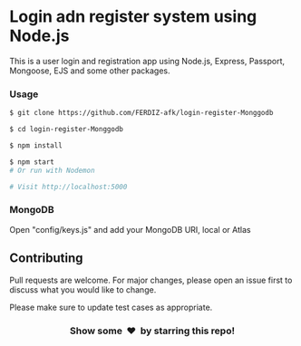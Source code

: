 # Login adn register system using Node.js

This is a user login and registration app using Node.js, Express, Passport, Mongoose, EJS and some other packages.


### Usage

```sh
$ git clone https://github.com/FERDIZ-afk/login-register-Monggodb
```

```sh
$ cd login-register-Monggodb
```

```sh
$ npm install
```


```sh
$ npm start
# Or run with Nodemon

# Visit http://localhost:5000
```

### MongoDB

Open "config/keys.js" and add your MongoDB URI, local or Atlas

## Contributing
Pull requests are welcome. For major changes, please open an issue first to discuss what you would like to change.

Please make sure to update test cases as appropriate.


<h3 align="center">Show some &nbsp;❤️&nbsp; by starring this repo! </h3>
